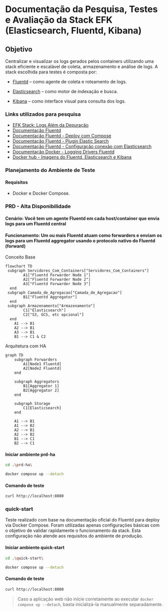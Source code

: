 # Documentação da Pesquisa, Testes e Avaliação da Stack EFK (Elasticsearch, Fluentd, Kibana)

## Objetivo
Centralizar e visualizar os logs gerados pelos containers utilizando uma stack eficiente e escalável de coleta, armazenamento e análise de logs. A stack escolhida para testes é composta por:

- [Fluentd](https://docs.fluentd.org/) – como agente de coleta e roteamento de logs.

- [Elasticsearch](https://www.elastic.co/docs/get-started/) – como motor de indexação e busca.

- [Kibana](https://search.elastic.co/pt?q=kibana&location%5B0%5D=Documentation) – como interface visual para consulta dos logs.


### Links utilizados para pesquisa
- [EFK Stack: Logs Além da Depuração](https://biahyonce.medium.com/efk-stack-logs-al%C3%A9m-da-depura%C3%A7%C3%A3o-672adeed606b)
- [Documentação Fluentd](https://docs.fluentd.org/)
- [Documentação Fluentd - Deploy com Compose](https://docs.fluentd.org/container-deployment/docker-compose)
- [Documentação Fluentd - Plugin Elastic Search](https://github.com/uken/fluent-plugin-elasticsearch/tree/v6.0.0?tab=readme-ov-file#installation)
- [Documentação Fluentd - Configuração conexão com Elasticsearch](https://docs.fluentd.org/output/elasticsearch)
- [Documentação Docker - Logging Drivers Fluentd](https://docs.docker.com/engine/logging/drivers/fluentd/)
- [Docker hub - Imagens do Fluentd, Elasticsearch e Kibana](https://hub.docker.com/)

### Planejamento do Ambiente de Teste
#### Requisitos
- Docker e Docker Compose.

### PRD - Alta Disponibilidade
#### Cenário: Você tem um agente Fluentd em cada host/container que envia logs para um Fluentd central
#### Funcionamento: Um ou mais Fluentd atuam como forwarders e enviam os logs para um Fluentd aggregator usando o protocolo nativo do Fluentd (forward)
Conceito Base
```mermaid
flowchart TD
 subgraph Servidores_Com_Containers["Servidores_Com_Containers"]
        A1["Fluentd Forwarder Node 1"]
        A2["Fluentd Forwarder Node 2"]
        A3["Fluentd Forwarder Node 3"]
  end
 subgraph Camada_de_Agregacao["Camada_de_Agregacao"]
        B1["Fluentd Aggregator"]
  end
 subgraph Armazenamento["Armazenamento"]
        C1["Elasticsearch"]
        C2["S3, GCS, etc opcional"]
  end
    A1 --> B1
    A2 --> B1
    A3 --> B1
    B1 --> C1 & C2
```
Arquitetura com HA
```mermaid
graph TD
    subgraph Forwarders
        A1[Node1 Fluentd]
        A2[Node2 Fluentd]
    end

    subgraph Aggregators
        B1[Aggregator 1]
        B2[Aggregator 2]
    end

    subgraph Storage
        C1[Elasticsearch]
    end

    A1 --> B1
    A1 --> B2
    A2 --> B1
    A2 --> B2
    B1 --> C1
    B2 --> C1
```
#### Iniciar ambiente prd-ha
```bash
cd .\prd-ha\
```
```bash
docker compose up --detach
```
#### Comando de teste
```bash
curl http://localhost:8080
```

### quick-start
Teste realizado com base na documentação oficial do Fluentd para deploy via Docker Compose.
Foram utilizadas apenas configurações básicas com o objetivo de validar rapidamente o funcionamento da stack.
Esta configuração não atende aos requisitos do ambiente de produção.

#### Iniciar ambiente quick-start
```bash
cd .\quick-start\
```
```bash
docker compose up --detach
```
#### Comando de teste
```bash
curl http://localhost:8080
```
> Caso a aplicação web não inicie corretamente ao executar `docker compose up --detach`, basta inicializá-la manualmente separadamente.